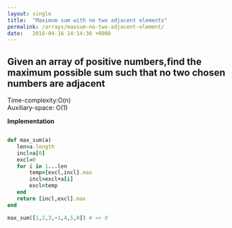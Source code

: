 ```yaml
---
layout: single
title:  "Maximum sum with no two adjacent elements"
permalink: /arrays/maxsum-no-two-adjacent-element/
date:   2016-04-16 14:14:36 +0000
---
```



## Given an array of positive numbers,find the maximum possible sum such that no two chosen numbers are adjacent

Time-complexity:O(n)<br/>
Auxiliary-space: O(1)<br/>

**Implementation**

```ruby

def max_sum(a)
   len=a.length
   incl=a[0]
   excl=0
   for i in 1...len
       temp=[excl,incl].max
       incl=excl+a[i]
       excl=temp
   end
   return [incl,excl].max
end

max_sum([1,2,3,-1,4,5,0]) # => 9 

```

